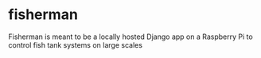 # fisherman
Fisherman is meant to be a locally hosted Django app on a Raspberry Pi to control fish tank systems on large scales
